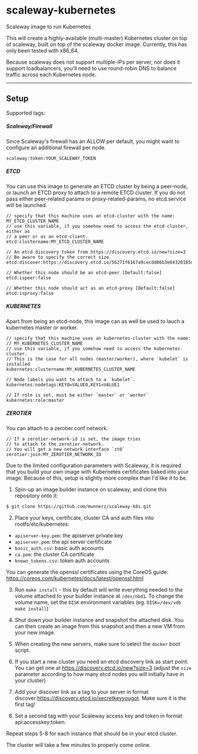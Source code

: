 # scaleway-kubernetes
Scaleway image to run Kubernetes

This will create a highly-available (multi-master) Kubernetes cluster on top of scaleway, built on top of the scaleway docker image. Currently, this has only been tested with x86_64.

Because scaleway does not support multiple-IPs per server, nor does it support loadbalancers, you'll need to use round-robin DNS to balance traffic across each Kubernetes node.

---

## Setup

Supported tags:

##### Scaleway/Firewall

Since Scaleway's firewall has an ALLOW per default,
you might want to configure an additional firewall per node.

```
scaleway:token:YOUR_SCALEWAY_TOKEN
```

##### ETCD

You can use this image to generate an ETCD cluster by being a peer-node, or launch an ETCD proxy to attach to a remote ETCD cluster.
If you do not pass either peer-related params or proxy-related-params, no
etcd.service will be launched.

```
// specify that this machine uses an etcd-cluster with the name: MY_ETCD_CLUSTER_NAME
// use this variable, if you somehow need to access the etcd-cluster, either as
// a peer or as an etcd-client.
etcd:clustername:MY_ETCD_CLUSTER_NAME

// An etcd discovery token from https://discovery.etcd.io/new?size=3
// Be aware to specify the correct size.
etcd:discover:https://discovery.etcd.io/56271f6167a9cecdd86b3e84320185d0

// Whether this node should be an etcd-peer [Default:false]
etcd:ispeer:false

// Whether this node should act as an etcd-proxy [Default:false]
etcd:isproxy:false
```

##### KUBERNETES

Apart from being an etcd-node, this image can as well
be used to lauch a kubernetes master or worker.

```
// specify that this machine uses an kubernetes-cluster with the name:
// MY_KUBERNETES_CLUSTER_NAME
// use this variable, if you somehow need to access the kubernetes-cluster.
// This is the case for all nodes (master/worker), where `kubelet` is installed
kubernetes:clustername:MY_KUBERNETES_CLUSTER_NAME

// Node labels you want to attach to a `kubelet`.
kubernetes:nodetags:KEY0=VALUE0,KEY1=VALUE1

// If role is set, must be either `master` or `worker`
kubernetes:role:master
```

##### ZEROTIER

You can attach to a zerotier.conf network.

```
// If a zerotier-network-id is set, the image tries
// to attach to the zerotier-network.
// You will get a new network interface `zt0`
zerotier:join:MY_ZEROTIER_NETWORK_ID
```



Due to the limited configuration parameters with Scaleway, it is required that you build your own image with Kubernetes certificates baked into your image. Because of this, setup is slightly more complex than I'd like it to be.

1. Spin-up an image builder instance on scaleway, and clone this repository onto it:

```bash
$ git clone https://github.com/munnerz/scaleway-k8s.git
```

2. Place your keys, certificate, cluster CA and auth files into rootfs/etc/kubernetes:

* `apiserver-key.pem`: the apiserver private key
* `apiserver.pem`: the api server certificate
* `basic_auth.csv`: basic auth accounts
* `ca.pem`: the cluster CA certificate
* `known_tokens.csv`: token auth accounts

You can generate the openssl certificates using the CoreOS guide: https://coreos.com/kubernetes/docs/latest/openssl.html

3. Run `make install` - this by default will write everything needed to the volume attached to your builder instance at `/dev/nbd1`. To change the volume name, set the `DISK` environment variables (eg. `DISK=/dev/vdb make install`)

4. Shut down your builder instance and snapshot the attached disk. You can then create an image from this snapshot and then a new VM from your new image.

5. When creating the new servers, make sure to select the `docker` boot script.

6. If you start a new cluster you need an etcd discovery link as start point. You can get one at https://discovery.etcd.io/new?size=3 (adjust the `size` parameter according to how many etcd nodes you will initially have in your cluster)

7. Add your discover link as a tag to your server in format discover:https://discovery.etcd.io/secretkeyyougot. Make sure it is the first tag!

8. Set a second tag with your Scaleway access key and token in format api:accesskey:token.

Repeat steps 5-8 for each instance that should be in your etcd cluster.

The cluster will take a few minutes to properly come online.
